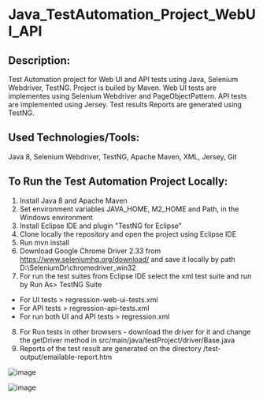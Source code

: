 # Java_TestAutomation_Project_WebUI_API

## Description:

Test Automation project for Web UI and API tests using Java, Selenium Webdriver, TestNG. Project is builed by Maven. Web UI tests are implementes using Selenium Webdriver and PageObjectPattern. API tests are implemented using Jersey. Test results Reports are generated using TestNG.

## Used Technologies/Tools:

Java 8, Selenium Webdriver, TestNG, Apache Maven, XML, Jersey, Git


## To Run the Test Automation Project Locally:

1)	Install Java 8 and Apache Maven
2)	Set environment variables JAVA_HOME, M2_HOME and Path, in the Windows environment
3)	Install Eclipse IDE and plugin "TestNG for Eclipse"
4)	Clone locally the repository and open the project using Eclipse IDE
5)  Run mvn install
6)  Download Google Chrome Driver 2.33 from https://www.seleniumhq.org/download/ and save it locally by path D:\SeleniumDr\chromedriver_win32
7)	For run the test suites from Eclipse IDE select the xml test suite and run by Run As> TestNG Suite
* For UI tests > regression-web-ui-tests.xml 
* For API tests > regression-api-tests.xml
* For run both UI and API tests > regression.xml
8) For Run tests in other browsers - download the driver for it and change the getDriver method in src/main/java/testProject/driver/Base.java
9)  Reports of the test result are generated on the directory /test-output/emailable-report.htm

![image](https://user-images.githubusercontent.com/6391522/38243925-b7df8828-3741-11e8-989d-f231a101c71e.png)

![image](https://user-images.githubusercontent.com/6391522/38243859-8815f0fa-3741-11e8-8d51-f2f7f70d2e82.png)

